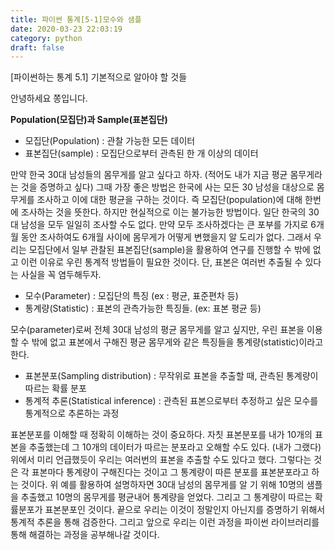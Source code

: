 ```yaml
---
title: 파이썬 통계[5-1]모수와 샘플
date: 2020-03-23 22:03:19
category: python
draft: false
---
```


[파이썬하는 통계 5.1] 기본적으로 알아야 할 것들

안녕하세요 쫑입니다.

**Population(모집단)과 Sample(표본집단)**

- 모집단(Population) : 관찰 가능한 모든 데이터
- 표본집단(sample) : 모집단으로부터 관측된 한 개 이상의 데이터 

만약 한국 30대 남성들의 몸무게를 알고 싶다고 하자. (적어도 내가 지금 평균 몸무게라는 것을 증명하고 싶다) 그때 가장 좋은 방법은 한국에 사는 모든 30 남성을 대상으로 몸무게를 조사하고 이에 대한 평균을 구하는 것이다. 즉 모집단(population)에 대해 한번에 조사하는 것을 뜻한다. 하지만 현실적으로 이는 불가능한 방법이다. 일단 한국의 30대 남성을 모두 일일히 조사할 수도 없다. 만약 모두 조사하겠다는 큰 포부를 가지로 6개월 동안 조사하여도 6개월 사이에 몸무게가 어떻게 변했을지 알 도리가 없다. 그래서 우리는 모집단에서 일부 관찰된 표본집단(sample)을 활용하여 연구를 진행할 수 밖에 없고 이런 이유로 우린 통계적 방법들이 필요한 것이다.  단, 표본은 여러번 추출될 수 있다는 사실을 꼭 염두해두자. 

- 모수(Parameter) : 모집단의 특징 (ex : 평균, 표준편차 등)
- 통계량(Statistic) : 표본의 관측가능한 특징들. (ex: 표본 평균 등)

모수(parameter)로써 전체 30대 남성의 평균 몸무게를 알고 싶지만, 우린 표본을 이용할 수 밖에 없고 표본에서 구해진 평균 몸무게와 같은 특징들을 통계량(statistic)이라고 한다. 

- 표본분포(Sampling distribution) : 무작위로 표본을 추출할 때, 관측된 통계량이 따르는 확률 분포
- 통계적 추론(Statistical inference) : 관측된 표본으로부터 추정하고 싶은 모수를 통계적으로 추론하는 과정

표본분포를 이해할 때 정확히 이해하는 것이 중요하다. 자칫 표본분포를 내가 10개의 표본을 추출했는데 그 10개의 데이터가 따르는 분포라고 오해할 수도 있다. (내가 그랬다) 위에서 미리 언급했듯이 우리는 여러번의 표본을 추출할 수도 있다고 했다. 그렇다는 것은 각 표본마다 통계량이 구해진다는 것이고 그 통계량이 따른 분포를 표본분포라고 하는 것이다. 위 예를 활용하여 설명하자면 30대 남성의 몸무게를 알 기 위해 10명의 샘플을 추출했고 10명의 몸무게를 평균내어 통계량을 얻었다. 그리고 그 통계량이 따르는 확률분포가 표본분포인 것이다. 끝으로 우리는 이것이 정말인지 아닌지를 증명하기 위해서 통계적 추론을 통해 검증한다. 그리고 앞으로 우리는 이런 과정을 파이썬 라이브러리를 통해 해결하는 과정을 공부해나갈 것이다.  

